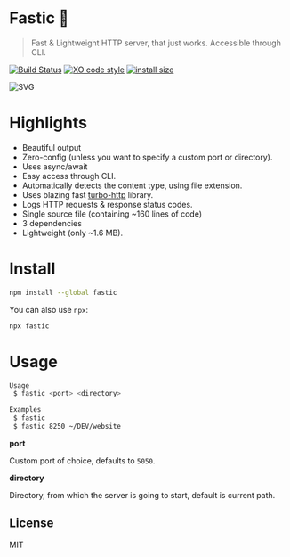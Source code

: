 # Fastic 🚀

> Fast & Lightweight HTTP server, that just works. Accessible through CLI.

[![Build Status](https://travis-ci.org/xxczaki/fastic.svg?branch=master)](https://travis-ci.org/xxczaki/fastic) [![XO code style](https://img.shields.io/badge/code_style-XO-5ed9c7.svg)](https://github.com/xojs/xo) [![install size](https://packagephobia.now.sh/badge?p=fastic)](https://packagephobia.now.sh/result?p=fastic)

<img src="https://cdn.rawgit.com/xxczaki/fastic/c538d63c/gif.svg" alt="SVG">

# Highlights
- Beautiful output
- Zero-config (unless you want to specify a custom port or directory).
- Uses async/await
- Easy access through CLI.
- Automatically detects the content type, using file extension.
- Uses blazing fast [turbo-http](https://github.com/mafintosh/turbo-http) library.
- Logs HTTP requests & response status codes.
- Single source file (containing ~160 lines of code)
- 3 dependencies
- Lightweight (only ~1.6 MB).

# Install
```bash
npm install --global fastic
```
You can also use `npx`:
```bash
npx fastic
```

# Usage

```bash
Usage
 $ fastic <port> <directory>

Examples
 $ fastic
 $ fastic 8250 ~/DEV/website
```

**port**

Custom port of choice, defaults to `5050`.

**directory**

Directory, from which the server is going to start, default is current path.

## License

MIT

